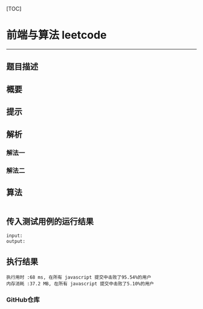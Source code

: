 [TOC]
# 前端与算法 leetcode 
---

## 题目描述

[]()

## 概要

## 提示

## 解析

### 解法一

### 解法二

## 算法

```js

```

## 传入测试用例的运行结果

```sh
input:
output:
```

## 执行结果

```
执行用时 :68 ms, 在所有 javascript 提交中击败了95.54%的用户
内存消耗 :37.2 MB, 在所有 javascript 提交中击败了5.10%的用户
```

### GitHub仓库

[]()